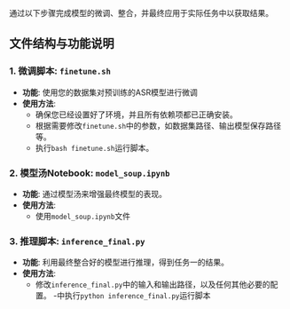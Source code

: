 通过以下步骤完成模型的微调、整合，并最终应用于实际任务中以获取结果。

## 文件结构与功能说明

### 1. 微调脚本: `finetune.sh`
- **功能**: 使用您的数据集对预训练的ASR模型进行微调
- **使用方法**: 
    - 确保您已经设置好了环境，并且所有依赖项都已正确安装。
    - 根据需要修改`finetune.sh`中的参数，如数据集路径、输出模型保存路径等。
    - 执行`bash finetune.sh`运行脚本。

### 2. 模型汤Notebook: `model_soup.ipynb`
- **功能**: 通过模型汤来增强最终模型的表现。
- **使用方法**:
    - 使用`model_soup.ipynb`文件

### 3. 推理脚本: `inference_final.py`
- **功能**: 利用最终整合好的模型进行推理，得到任务一的结果。
- **使用方法**:
    - 修改`inference_final.py`中的输入和输出路径，以及任何其他必要的配置。
    -中执行`python inference_final.py`运行脚本
